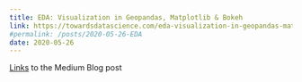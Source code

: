 ```yaml
---
title: EDA: Visualization in Geopandas, Matplotlib & Bokeh
link: https://towardsdatascience.com/eda-visualization-in-geopandas-matplotlib-bokeh-9bf93e6469ec
#permalink: /posts/2020-05-26-EDA
date: 2020-05-26
---
```

[Links](https://towardsdatascience.com/eda-visualization-in-geopandas-matplotlib-bokeh-9bf93e6469ec) to the Medium Blog post
